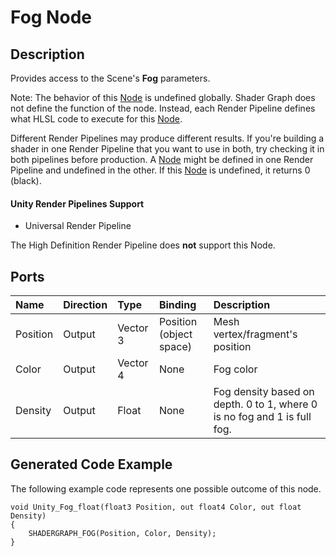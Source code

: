 # Fog Node

## Description

Provides access to the Scene's **Fog** parameters.

Note: The behavior of this [Node](Node.md) is undefined globally. Shader Graph does not define the function of the node. Instead, each Render Pipeline defines what HLSL code to execute for this [Node](Node.md).

Different Render Pipelines may produce different results. If you're building a shader in one Render Pipeline that you want to use in both, try checking it in both pipelines before production. A [Node](Node.md) might be defined in one Render Pipeline and undefined in the other. If this [Node](Node.md) is undefined, it returns 0 (black).

#### Unity Render Pipelines Support
- Universal Render Pipeline

The High Definition Render Pipeline does **not** support this Node.

## Ports

| Name        | Direction           | Type  | Binding | Description |
|:------------ |:-------------|:-----|:---|:---|
| Position      | Output | Vector 3 | Position (object space) | Mesh vertex/fragment's position |
| Color      | Output | Vector 4 | None | Fog color |
| Density       | Output | Float    | None | Fog density based on depth. 0 to 1, where 0 is no fog and 1 is full fog. |

## Generated Code Example

The following example code represents one possible outcome of this node.

```
void Unity_Fog_float(float3 Position, out float4 Color, out float Density)
{
    SHADERGRAPH_FOG(Position, Color, Density);
}
```
